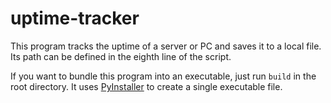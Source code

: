 # uptime-tracker

This program tracks the uptime of a server or PC and saves it to a local file. Its path can be defined in the eighth line of the script.

If you want to bundle this program into an executable, just run `build` in the root directory. It uses [PyInstaller](https://pyinstaller.org/en/stable/) to create a single executable file.